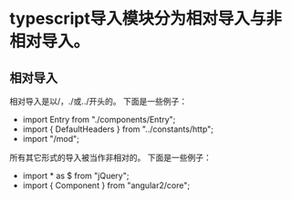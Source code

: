 # typescript导入模块分为相对导入与非相对导入。
## 相对导入

相对导入是以/，./或../开头的。 下面是一些例子：

- import Entry from "./components/Entry";
- import { DefaultHeaders } from "../constants/http";
- import "/mod";

所有其它形式的导入被当作非相对的。 下面是一些例子：

- import * as $ from "jQuery";
- import { Component } from "angular2/core";